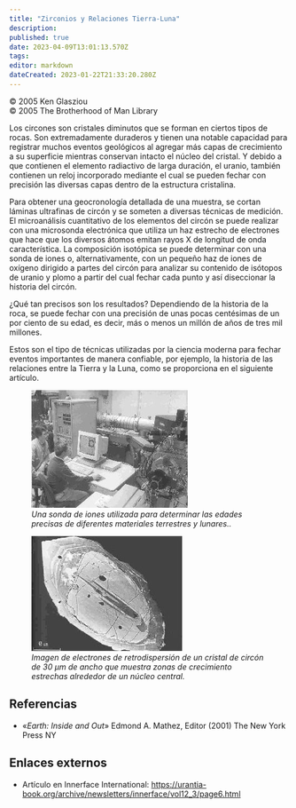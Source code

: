 ```yaml
---
title: "Zirconios y Relaciones Tierra-Luna"
description: 
published: true
date: 2023-04-09T13:01:13.570Z
tags: 
editor: markdown
dateCreated: 2023-01-22T21:33:20.280Z
---
```


<p class="v-card v-sheet theme--light grey lighten-3 px-2">© 2005 Ken Glasziou<br>© 2005 The Brotherhood of Man Library</p>

Los circones son cristales diminutos que se forman en ciertos tipos de rocas. Son extremadamente duraderos y tienen una notable capacidad para registrar muchos eventos geológicos al agregar más capas de crecimiento a su superficie mientras conservan intacto el núcleo del cristal. Y debido a que contienen el elemento radiactivo de larga duración, el uranio, también contienen un reloj incorporado mediante el cual se pueden fechar con precisión las diversas capas dentro de la estructura cristalina.

Para obtener una geocronología detallada de una muestra, se cortan láminas ultrafinas de circón y se someten a diversas técnicas de medición. El microanálisis cuantitativo de los elementos del circón se puede realizar con una microsonda electrónica que utiliza un haz estrecho de electrones que hace que los diversos átomos emitan rayos X de longitud de onda característica. La composición isotópica se puede determinar con una sonda de iones o, alternativamente, con un pequeño haz de iones de oxígeno dirigido a partes del circón para analizar su contenido de isótopos de uranio y plomo a partir del cual fechar cada punto y así diseccionar la historia del circón.

¿Qué tan precisos son los resultados? Dependiendo de la historia de la roca, se puede fechar con una precisión de unas pocas centésimas de un por ciento de su edad, es decir, más o menos un millón de años de tres mil millones.

Estos son el tipo de técnicas utilizadas por la ciencia moderna para fechar eventos importantes de manera confiable, por ejemplo, la historia de las relaciones entre la Tierra y la Luna, como se proporciona en el siguiente artículo.

<figure id="Figure_1" class="image urantiapedia">
<img src="/image/article/Ken_Glasziou/Zircons_and_Earth_Moon_Relations/ion_probe.jpg">
<figcaption><em>Una sonda de iones utilizada para determinar las edades precisas de diferentes materiales terrestres y lunares..</em></figcaption>
</figure>

<figure id="Figure_2" class="image urantiapedia">
<img src="/image/article/Ken_Glasziou/Zircons_and_Earth_Moon_Relations/zircon.jpg">
<figcaption><em>Imagen de electrones de retrodispersión de un cristal de circón de 30 µm de ancho que muestra zonas de crecimiento estrechas alrededor de un núcleo central.</em></figcaption>
</figure>

## Referencias

- «*Earth: Inside and Out*» Edmond A. Mathez, Editor (2001) The New York Press NY

## Enlaces externos

- Artículo en Innerface International: https://urantia-book.org/archive/newsletters/innerface/vol12_3/page6.html